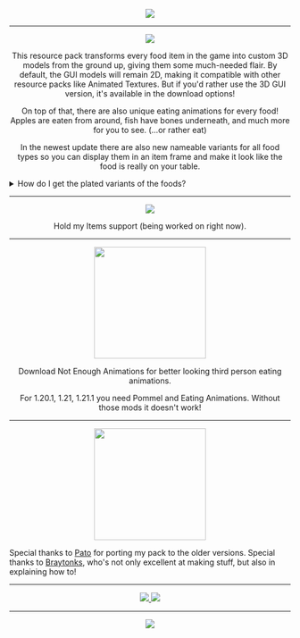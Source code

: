 <p align="center">
    <img src="https://cdn.modrinth.com/data/cached_images/d6502b37d1e6d606c52c2e63fd5acf0312c2f67c.png">
</p>

<hr>

<p align="center">
    <img src="https://cdn.modrinth.com/data/cached_images/544fc57b9a21a325eee57a4dac2929118828354c.png">
</p>

<p align="center">
This resource pack transforms every food item in the game into custom 3D models from the ground up, giving them some much-needed flair. By default, the GUI models will remain 2D, making it compatible with other resource packs like Animated Textures. But if you'd rather use the 3D GUI version, it's available in the download options!

<p align="center">
On top of that, there are also unique eating animations for every food! Apples are eaten from around, fish have bones underneath, and much more for you to see. (…or rather eat)

<p align="center">
In the newest update there are also new nameable variants for all food types so you can display them in an item frame and make it look like the food is really on your table.
</p>

<details>
<summary>How do I get the plated variants of the foods?</summary>

I'll explain this by using the apple item as an example. Put the apple item in an anvil and change the name to one of these options:

"Plate of Apple"

"Plated Apple"

"Apple on Plate"

"Apple on a Plate"

"Apple Plate"

"Apple Plated"

This works with every food type in the game, as long as you (obviously) change the name “Apple” to whatever item you're trying to get the model for that's on a plate. It's also very important to have the correct capitalizations for the words (so "Apple" not "apple"). 
</details>

<hr>

<p align="center">
  <img src="https://cdn.modrinth.com/data/cached_images/dd75719439bc0598a7b539b72596236cec26c563.png">
</p>
<p align="center">
Hold my Items support (being worked on right now).
</p>

<hr>

<p align="center">
  <img width="200" src="https://cdn.modrinth.com/data/cached_images/08184a943c20a52d8ec9bf3df737d5297131e1d5.png">
</p>

<p align="center">
Download Not Enough Animations for better looking third person eating animations.
</p>
<p align="center">
For 1.20.1, 1.21, 1.21.1 you need Pommel and Eating Animations. Without those mods it doesn't work!
</p>

<hr>

<p align="center">
  <img width="200" src="https://cdn.modrinth.com/data/cached_images/5bb5d13f0d05e77ca80b162f92f0e209d5d2b8e4.png">
</p>

Special thanks to [Pato](https://modrinth.com/user/patovskiz) for porting my pack to the older versions. Special thanks to [Braytonks](https://modrinth.com/resourcepack/braysworld), who's not only excellent at making stuff, but also in explaining how to!

<hr>

<p align="center">
  <a href="https://discord.gg/qYmm3UGPsy">
    <img src="https://cdn.modrinth.com/data/cached_images/223946cf7c1866b68a091930fb10fdab54178c37.png">
    </img>
  </a>
  <a href="https://youtube.com/@swip">
    <img src="https://cdn.modrinth.com/data/cached_images/d015f2781ee0c54026d4ba4e2fcb56bd765f570e.png">
    </img>
  </a>
</p>

<hr>

<p align="center">
  <a href="https://github.com/iamcyberia/fresh-food/wiki/Nameable-Variants">
    <img src="https://cdn.modrinth.com/data/cached_images/0592b12e1664d812bd346d273b15740d60e142f1.png">
    </img>
  </a>
</p>
